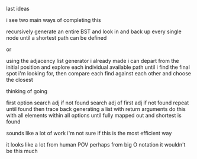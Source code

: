last ideas

i see two main ways of completing this

recursively generate an entire BST and look in and back up every single node until a shortest path can be defined

or

using the adjacency list generator i already made i can depart from the initial position and explore each individual available path until i find the final spot i'm looking for, then compare each find against each other and choose the closest

thinking of going 

first option
search adj
if not found
search adj of first adj
if not found
repeat until found
then trace back generating a list with return arguments 
do this with all elements within all options until fully mapped out and shortest is found

sounds like a lot of work i'm not sure if this is the most efficient way

it looks like a lot from human POV perhaps from big O notation it wouldn't be this much